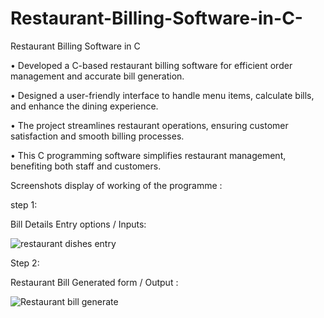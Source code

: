 # Restaurant-Billing-Software-in-C-
Restaurant Billing Software in C  

•	Developed a C-based restaurant billing software for efficient order management and accurate bill generation.

•	Designed a user-friendly interface to handle menu items, calculate bills, and enhance the dining experience.

•	The project streamlines restaurant operations, ensuring customer satisfaction and smooth billing processes.

•	This C programming software simplifies restaurant management, benefiting both staff and customers.

Screenshots display of working of the programme :

step 1:

Bill Details Entry options / Inputs:

![restaurant dishes entry](https://github.com/palashmajhi23/Restaurant-Billing-Software-in-C-/assets/128633751/b3b69dc0-d008-4093-9131-bc5a0afc6d82)

Step 2:

Restaurant Bill Generated form / Output :

![Restaurant bill generate](https://github.com/palashmajhi23/Restaurant-Billing-Software-in-C-/assets/128633751/77c4dd9e-59e1-4b5e-8f6a-1f44c4ca38f2)
